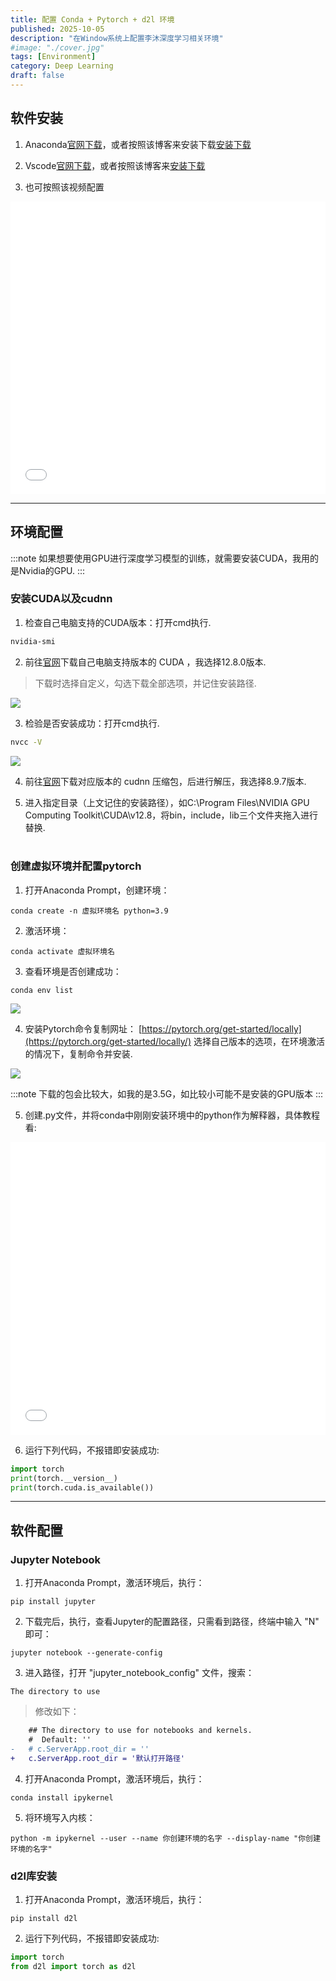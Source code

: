 ```yaml
---
title: 配置 Conda + Pytorch + d2l 环境
published: 2025-10-05
description: "在Window系统上配置李沐深度学习相关环境"
#image: "./cover.jpg"
tags: [Environment]
category: Deep Learning
draft: false
---
```



## 软件安装

1. Anaconda[官网下载](https://www.anaconda.com/download)，或者按照该博客来安装下载[安装下载](https://blog.csdn.net/qq_44000789/article/details/142214660)

2. Vscode[官网下载](https://code.visualstudio.com/Download)，或者按照该博客来[安装下载](https://blog.csdn.net/weixin_60915103/article/details/131617196)

3. 也可按照该视频配置

<iframe width="100%" height="468" src="//player.bilibili.com/player.html?bvid=BV1Fo46e3EAZ&p=1" scrolling="no" border="0" frameborder="no" framespacing="0" allowfullscreen="true"> </iframe>

---

## 环境配置

:::note
如果想要使用GPU进行深度学习模型的训练，就需要安装CUDA，我用的是Nvidia的GPU.
:::

### 安装CUDA以及cudnn

1. 检查自己电脑支持的CUDA版本：打开cmd执行.

```cmd
nvidia-smi
```

2. 前往[官网](https://developer.nvidia.com/cuda-toolkit-archive)下载自己电脑支持版本的 CUDA ，我选择12.8.0版本.

> 下载时选择自定义，勾选下载全部选项，并记住安装路径.

![](../../assets/image/1.png)

3. 检验是否安装成功：打开cmd执行.

```cmd
nvcc -V
```

![](../../assets/image/螢幕擷取畫面%202025-10-05%20051145.png)

4. 前往[官网](https://developer.nvidia.com/rdp/cudnn-archive)下载对应版本的 cudnn 压缩包，后进行解压，我选择8.9.7版本.

5. 进入指定目录（上文记住的安装路径），如C:\Program Files\NVIDIA GPU Computing Toolkit\CUDA\v12.8，将bin，include，lib三个文件夹拖入进行替换.<br><br>

### 创建虚拟环境并配置pytorch

1. 打开Anaconda Prompt，创建环境：

```conda
conda create -n 虚拟环境名 python=3.9
```

2. 激活环境：

```conda
conda activate 虚拟环境名
```

3. 查看环境是否创建成功：

```conda
conda env list
```

![](../../assets/image/螢幕擷取畫面%202025-10-10%20004807.png)

4. 安装Pytorch命令复制网址： [https://pytorch.org/get-started/locally](https://pytorch.org/get-started/locally/)  选择自己版本的选项，在环境激活的情况下，复制命令并安装.

![](../../assets/image/螢幕擷取畫面%202025-10-05%20052503.png)

:::note
下载的包会比较大，如我的是3.5G，如比较小可能不是安装的GPU版本
:::

5. 创建.py文件，并将conda中刚刚安装环境中的python作为解释器，具体教程看:

<iframe width="100%" height="468" src="//player.bilibili.com/player.html?bvid=BV1Fo46e3EAZ&p=1" scrolling="no" border="0" frameborder="no" framespacing="0" allowfullscreen="true"> </iframe>

6. 运行下列代码，不报错即安装成功:

```python
import torch
print(torch.__version__)
print(torch.cuda.is_available())
```

---

## 软件配置

### Jupyter Notebook

1. 打开Anaconda Prompt，激活环境后，执行：

```conda
pip install jupyter
```

2. 下载完后，执行，查看Jupyter的配置路径，只需看到路径，终端中输入 "N" 即可：

```conda
jupyter notebook --generate-config
```

3. 进入路径，打开 "jupyter_notebook_config" 文件，搜索：

```conda
The directory to use
```

>修改如下：

```diff lang="conda"
    ## The directory to use for notebooks and kernels.
    #  Default: ''
-   # c.ServerApp.root_dir = ''
+   c.ServerApp.root_dir = '默认打开路径'

```

4. 打开Anaconda Prompt，激活环境后，执行：

```conda
conda install ipykernel
```

5. 将环境写入内核：

```conda
python -m ipykernel --user --name 你创建环境的名字 --display-name "你创建环境的名字"
```

### d2l库安装

1. 打开Anaconda Prompt，激活环境后，执行：

```conda
pip install d2l
```

2. 运行下列代码，不报错即安装成功:

```python
import torch
from d2l import torch as d2l
```
